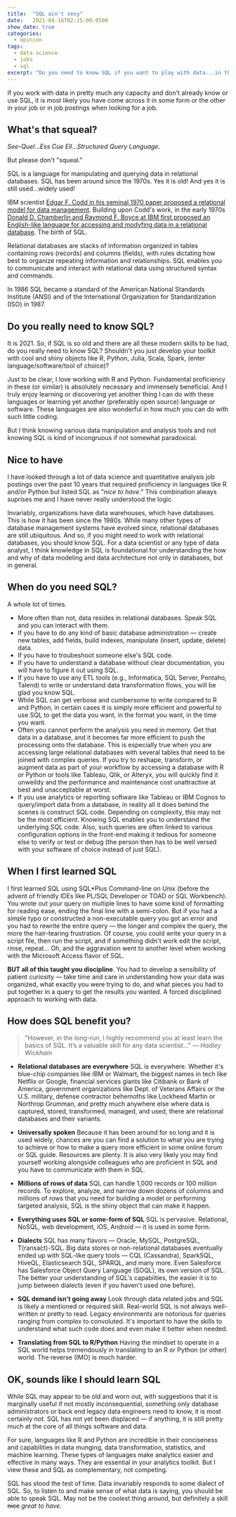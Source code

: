 ```yaml
---
title:  "SQL ain't sexy"
date:   2021-04-16T02:15:00-0500
show_date: true
categories:
  - opinion
tags:
  - data science
  - jobs
  - sql
excerpt: "Do you need to know SQL if you want to play with data...in the real world?"
---
```


If you work with data in pretty much any capacity and don't already know or use SQL, it is most likely you have come across it in some form or the other in your job or in job postings when looking for a job.

## What's that squeal?
*See-Quel*...*Ess Cue Ell*...*Structured Query Language*.

But please don't "squeal."

SQL is a language for manipulating and querying data in relational databases. SQL has been around since the 1970s. Yes it is old! And yes it is still used...widely used!

IBM scientist [Edgar F. Codd in his seminal 1970 paper proposed a relational model for data management](https://www.seas.upenn.edu/~zives/03f/cis550/codd.pdf). Building upon Codd's work, in the early 1970s [Donald D. Chamberlin and Raymond F. Boyce at IBM first proposed an English-like language for accessing and modyfing data in a relational database](https://researcher.watson.ibm.com/researcher/files/us-dchamber/sequel-1974.pdf). The birth of SQL. 

Relational databases are stacks of information organized in tables containing rows (records) and columns (fields), with rules dictating how best to organize repeating information and relationships. SQL enables you to communicate and interact with relational data using structured syntax and commands.

In 1986 SQL became a standard of the American National Standards Institute (ANSI) and of the International Organization for Standardization (ISO) in 1987.

## Do you really need to know SQL?
It is 2021. So, if SQL is so old and there are all these modern skills to be had, do you really need to know SQL? Shouldn't you just develop your toolkit with cool and shiny objects like R, Python, Julia, Scala, Spark, (enter language/software/tool of choice)?

Just to be clear, I love working with R and Python. Fundamental proficiency in these (or similar) is absolutely necessary and immensely beneficial. And I truly enjoy learning or discovering yet another thing I can do with these languages or learning yet another (preferably open source) language or software. These languages are also wonderful in how much you can do with such little coding.

But I think knowing various data manipulation and analysis tools and not knowing SQL is kind of incongruous if not somewhat paradoxical.

## Nice to have
I have looked through a lot of data science and quantitative analysis job postings over the past 10 years that required proficiency in languages like R and/or Python but listed SQL as "*nice to have*." This combination always suprises me and I have never really understood the logic.

Invariably, organizations have data warehouses, which have databases. This is how it has been since the 1980s. While many other types of database management systems have evolved since, relational databases are still ubiquitous. And so, if you might need to work with relational databases, you should know SQL. For a data scientist or any type of data analyst, I think knowledge in SQL is foundational for understanding the how and why of data modeling and data architecture not only in databases, but in general.

## When do you need SQL?
A whole lot of times.

- More often than not, data resides in relational databases. Speak SQL and you can interact with them.
- If you have to do any kind of basic database administration — create new tables, add fields, build indexes, manipulate (insert, update, delete) data.
- If you have to troubeshoot someone else's SQL code.
- If you have to understand a database without clear documentation, you will have to figure it out using SQL.
- If you have to use any ETL tools (e.g., Informatica, SQL Server, Pentaho, Talend) to write or understand data transformation flows, you will be glad you know SQL.
- While SQL can get verbose and cumbersome to write compared to R and Python, in certain cases it is simply more efficient and powerful to use SQL to get the data you want, in the format you want, in the time you want.
- Often you cannot perform the analysis you need in memory. Get that data in a database, and it becomes far more efficient to push the processing onto the database. This is especially true when you are accessing large relational databases with several tables that need to be joined with complex queries. If you try to reshape, transform, or augment data as part of your workflow by accessing a database with R or Python or tools like Tableau, Qlik, or Alteryx, you will quickly find it unweildy and the performance and maintenance cost unattractive at best and unacceptable at worst.
- If you use analytics or reporting software like Tableau or IBM Cognos to query/import data from a database, in reality all it does behind the scenes is construct SQL code. Depending on complexity, this may not be the most efficient. Knowing SQL enables you to understand the underlying SQL code. Also, such queries are often linked to various configuration options in the front-end making it tedious for someone else to verify or test or debug (the person then has to be well versed with your software of choice instead of just SQL).

## When I first learned SQL
I first learned SQL using SQL*Plus Command-line on Unix (before the advent of friendly IDEs like PL/SQL Developer or TOAD or SQL Workbench). You wrote out your query on multiple lines to have some kind of formatting for reading ease, ending the final line with a semi-colon. But if you had a simple typo or constructed a non-executable query you got an error and you had to rewrite the entire query — the longer and complex the query, the more the hair-tearing frustration. Of course, you could write your query in a script file, then run the script, and if something didn't work edit the script, rinse, repeat... Oh, and the aggravation went to another level when working with the Microsoft Access flavor of SQL.

**BUT all of this taught you discipline**. You had to develop a sensibility of patient curiosity — take time and care in understanding how your data was organized, what exactly you were trying to do, and what pieces you had to put together in a query to get the results you wanted. A forced disciplined approach to working with data.


## How does SQL benefit you?
> "However, in the long-run, I highly recommend you at least learn the basics of SQL. It’s a valuable skill for any data scientist..." — *Hadley Wickham*


- **Relational databases are everywhere**
SQL is everywhere. Whether it's blue-chip companies like IBM or Walmart, the biggest names in tech like Netflix or Google, financial services giants like Citibank or Bank of America, government organizations like Dept. of Veterans Affairs or the U.S. military, defense contractor behemoths like Lockheed Martin or Northrop Grumman, and pretty much anywhere else where data is captured, stored, transformed, managed, and used, there are relational databases and their variants.

- **Universally spoken**
Because it has been around for so long and it is used widely, chances are you can find a solution to what you are trying to achieve or how to make a query more efficient in some online forum or SQL guide. Resources are plenty. It is also very likely you may find yourself working alongside colleagues who are proficient in SQL and you have to communicate with them in SQL.

- **Millions of rows of data**
SQL can handle 1,000 records or 100 million records. To explore, analyze, and narrow down dozens of columns and millions of rows that you need for building a model or performing targeted analysis, SQL is the shiny object that can make it happen.

- **Everything uses SQL or some-form of SQL**
SQL is pervasive. Relational, NoSQL, web development, iOS, Android — it is used in some form.

- **Dialects**
SQL has many flavors — Oracle, MySQL, PostgreSQL, T(ransact)-SQL.  Big data stores or non-relational databases eventually ended up with SQL-like query tools — CQL (Cassandra), SparkSQL, HiveQL, Elasticsearch SQL, SPARQL, and many more. Even Salesforce has Salesforce Object Query Language (SOQL), its own version of SQL. The better your understanding of SQL's capabiities, the easier it is to jump between dialects (even if you haven't used one before).

- **SQL demand isn't going away**
Look through data related jobs and SQL is likely a mentioned or required skill. Real-world SQL is not always well-written or pretty to read. Legacy environments are notorious for queries ranging from complex to convoluted. It's important to have the skills to understand what such code does and even make it better when needed.

- **Translating from SQL to R/Python**
Having the mindset to operate in a SQL world helps tremendously in translating to an R or Python (or other) world. The reverse (IMO) is much harder.


## OK, sounds like I should learn SQL
While SQL may appear to be old and worn out, with suggestions that it is marginally useful if not mostly inconsequential, something only database administrators or back end legacy data engineers need to know, it is most certainly not. SQL has not yet been displaced — if anything, it is still pretty much at the core of all things software and data.

For sure, languages like R and Python are incredible in their conciseness and capabilities in data munging, data transformation, statistics, and machine learning. These types of languages make analytics easier and effective in many ways. They are essential in your analytics toolkit. But I view these and SQL as complementary, not competing.

SQL has stood the test of time. Data invariably responds to some dialect of SQL. So, to listen to and make sense of what data is saying, you should be able to speak SQL. May not be the coolest thing around, but definitely a skill ~~nice~~ *great to have*.
